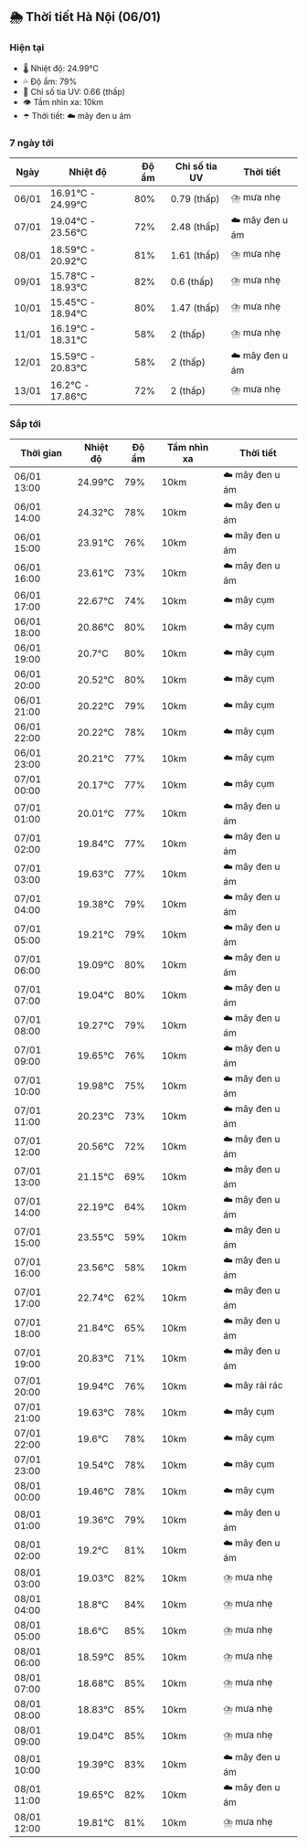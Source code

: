 ## 🌦️ Thời tiết Hà Nội (06/01)

### Hiện tại

- 🌡️ Nhiệt độ: 24.99℃
- 💦 Độ ẩm: 79%
- 🌟 Chỉ số tia UV: 0.66 (thấp)
- 👁️ Tầm nhìn xa: 10km
- ☂️ Thời tiết: ☁️ mây đen u ám

### 7 ngày tới

| Ngày | Nhiệt độ | Độ ẩm | Chỉ số tia UV | Thời tiết |
| --- | --- | --- | --- | --- |
| 06/01 | 16.91℃ - 24.99℃ | 80% | 0.79 (thấp) | ⛈️ mưa nhẹ |
| 07/01 | 19.04℃ - 23.56℃ | 72% | 2.48 (thấp) | ☁️ mây đen u ám |
| 08/01 | 18.59℃ - 20.92℃ | 81% | 1.61 (thấp) | ⛈️ mưa nhẹ |
| 09/01 | 15.78℃ - 18.93℃ | 82% | 0.6 (thấp) | ⛈️ mưa nhẹ |
| 10/01 | 15.45℃ - 18.94℃ | 80% | 1.47 (thấp) | ⛈️ mưa nhẹ |
| 11/01 | 16.19℃ - 18.31℃ | 58% | 2 (thấp) | ⛈️ mưa nhẹ |
| 12/01 | 15.59℃ - 20.83℃ | 58% | 2 (thấp) | ☁️ mây đen u ám |
| 13/01 | 16.2℃ - 17.86℃ | 72% | 2 (thấp) | ⛈️ mưa nhẹ |

### Sắp tới

| Thời gian | Nhiệt độ | Độ ẩm | Tầm nhìn xa | Thời tiết |
| --- | --- | --- | --- | --- |
| 06/01 13:00 | 24.99℃ | 79% | 10km | ☁️ mây đen u ám |
| 06/01 14:00 | 24.32℃ | 78% | 10km | ☁️ mây đen u ám |
| 06/01 15:00 | 23.91℃ | 76% | 10km | ☁️ mây đen u ám |
| 06/01 16:00 | 23.61℃ | 73% | 10km | ☁️ mây đen u ám |
| 06/01 17:00 | 22.67℃ | 74% | 10km | ☁️ mây cụm |
| 06/01 18:00 | 20.86℃ | 80% | 10km | ☁️ mây cụm |
| 06/01 19:00 | 20.7℃ | 80% | 10km | ☁️ mây cụm |
| 06/01 20:00 | 20.52℃ | 80% | 10km | ☁️ mây cụm |
| 06/01 21:00 | 20.22℃ | 79% | 10km | ☁️ mây cụm |
| 06/01 22:00 | 20.22℃ | 78% | 10km | ☁️ mây cụm |
| 06/01 23:00 | 20.21℃ | 77% | 10km | ☁️ mây cụm |
| 07/01 00:00 | 20.17℃ | 77% | 10km | ☁️ mây cụm |
| 07/01 01:00 | 20.01℃ | 77% | 10km | ☁️ mây đen u ám |
| 07/01 02:00 | 19.84℃ | 77% | 10km | ☁️ mây đen u ám |
| 07/01 03:00 | 19.63℃ | 77% | 10km | ☁️ mây đen u ám |
| 07/01 04:00 | 19.38℃ | 79% | 10km | ☁️ mây đen u ám |
| 07/01 05:00 | 19.21℃ | 79% | 10km | ☁️ mây đen u ám |
| 07/01 06:00 | 19.09℃ | 80% | 10km | ☁️ mây đen u ám |
| 07/01 07:00 | 19.04℃ | 80% | 10km | ☁️ mây đen u ám |
| 07/01 08:00 | 19.27℃ | 79% | 10km | ☁️ mây đen u ám |
| 07/01 09:00 | 19.65℃ | 76% | 10km | ☁️ mây đen u ám |
| 07/01 10:00 | 19.98℃ | 75% | 10km | ☁️ mây đen u ám |
| 07/01 11:00 | 20.23℃ | 73% | 10km | ☁️ mây đen u ám |
| 07/01 12:00 | 20.56℃ | 72% | 10km | ☁️ mây đen u ám |
| 07/01 13:00 | 21.15℃ | 69% | 10km | ☁️ mây đen u ám |
| 07/01 14:00 | 22.19℃ | 64% | 10km | ☁️ mây đen u ám |
| 07/01 15:00 | 23.55℃ | 59% | 10km | ☁️ mây đen u ám |
| 07/01 16:00 | 23.56℃ | 58% | 10km | ☁️ mây đen u ám |
| 07/01 17:00 | 22.74℃ | 62% | 10km | ☁️ mây đen u ám |
| 07/01 18:00 | 21.84℃ | 65% | 10km | ☁️ mây đen u ám |
| 07/01 19:00 | 20.83℃ | 71% | 10km | ☁️ mây đen u ám |
| 07/01 20:00 | 19.94℃ | 76% | 10km | ☁️ mây rải rác |
| 07/01 21:00 | 19.63℃ | 78% | 10km | ☁️ mây cụm |
| 07/01 22:00 | 19.6℃ | 78% | 10km | ☁️ mây cụm |
| 07/01 23:00 | 19.54℃ | 78% | 10km | ☁️ mây cụm |
| 08/01 00:00 | 19.46℃ | 78% | 10km | ☁️ mây cụm |
| 08/01 01:00 | 19.36℃ | 79% | 10km | ☁️ mây đen u ám |
| 08/01 02:00 | 19.2℃ | 81% | 10km | ☁️ mây đen u ám |
| 08/01 03:00 | 19.03℃ | 82% | 10km | ⛈️ mưa nhẹ |
| 08/01 04:00 | 18.8℃ | 84% | 10km | ⛈️ mưa nhẹ |
| 08/01 05:00 | 18.6℃ | 85% | 10km | ⛈️ mưa nhẹ |
| 08/01 06:00 | 18.59℃ | 85% | 10km | ⛈️ mưa nhẹ |
| 08/01 07:00 | 18.68℃ | 85% | 10km | ⛈️ mưa nhẹ |
| 08/01 08:00 | 18.83℃ | 85% | 10km | ⛈️ mưa nhẹ |
| 08/01 09:00 | 19.04℃ | 85% | 10km | ⛈️ mưa nhẹ |
| 08/01 10:00 | 19.39℃ | 83% | 10km | ☁️ mây đen u ám |
| 08/01 11:00 | 19.65℃ | 82% | 10km | ☁️ mây đen u ám |
| 08/01 12:00 | 19.81℃ | 81% | 10km | ⛈️ mưa nhẹ |
